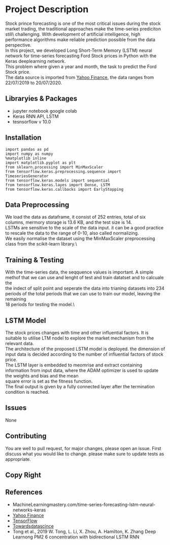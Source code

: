 # Project Description
Stock prince forecasting is one of the most critical issues during the stock market trading, the traditional approaches make the time-series  prediciton still\ challenging.
With development of artificial intelligence, high performance algorithms make reliable prediction possible from the data perspective.\
In this project, we developed  Long Short-Term Memory (LSTM) neural network for time-series forecasting Ford Stock prices in Python with the Keras deeplearning network.\
This problem where given a year and month, the task to predict the Ford Stock price.\
The data source is imported from [Yahoo Finance](https://query1.finance.yahoo.com/v7/finance/download/Fperiod1), the data ranges from 22/07/2019 to 20/07/2020.

## Libraryies & Packages
 - jupyter notebook google colab
 - Keras RNN API,  LSTM
 - tesnsorflow v 10.0

## Installation
```
import pandas as pd
import numpy as numpy
%matplotlib inline
import matplotlib.pyplot as plt
from sklearn.processing import MinMaxScaler
from tensorflow.keras.preprocessing.sequence import TimeseriesGenerator
from tensorflow.keras.models import sequential 
from tensorflow.keras.layes import Dense, LSTM
from tensorflow.keras.callbacks import EarlyStopping 
```

## Data Preprocessing
 We load the data as dataframe, it consist of 252 entries, total of six columns, mermory storage is 13.6 KB, and the test size is 14.\
 LSTMs are sensitive to the scale of the data input. it can be a good practice to rescale the data to the range of 0-10, also called normalizing.\
 We easily normalise the dataset using the MinMaxScaler preprocessing class from the scikit-learn library.\
 
 ## Training & Testing
 With the time-series data, the seqquence values is important. A simple methof that we can use and lenght of test and train datatset and to calcuale the\
 the indect of split point and seperate the data into trianing datasets into 234 periods of the total periods that we can use to train our model, leaving the remaining\
 18 periods for testing the model.\
 
 ## LSTM Model
 The stock prices changes with time and other influential factors.
 It is suitable to utilise LTM nodel to explore the market mechanism from the relevant data.\
 The architecture of the proposed LSTM model is deployed. the dimension of input data is decided according to the number of influential factors of stock price.\
 The LSTM layer is embedded to meomrise and extract containing information from input data, where the ADAM optimizer is used to update the weights and bias and the mean\
 square error is set as the fitness function.\
 The final output is given by a fully connected layer after the termination condition is reached.
 
 ## Issues
 None
 
 ## Contributing 
 
 You are well to pull request, for major changes, please open an issue. First discuss what you would like to change. please make sure to update tests as appropriate.
 
 ## Copy Right
 
 
 
 
 ## References
 - MachineLearningmastery.com/time-series-forecasting-lstm-neural-networks-keras
 - [Yahoo Finance](https://query1.finance.yahoo.com/v7/finance/download/Fperiod1=156289894&period2=1595312294&interval=1d&event=history,)
 - [TensorFlow](https://www.tensorflow.org/guide/keras/rnn)
 - [Towardsdatascince](http://towardsdatascience.com/recurrent-neural-networks-by-example-in-python-ffd204f99470)
 - Tong et al., 2019 W. Tong, L. Li, X. Zhou, A. Hamilton, K. Zhang Deep Learnong PM2 6 concentration with bidirectional LSTM RNN
 
